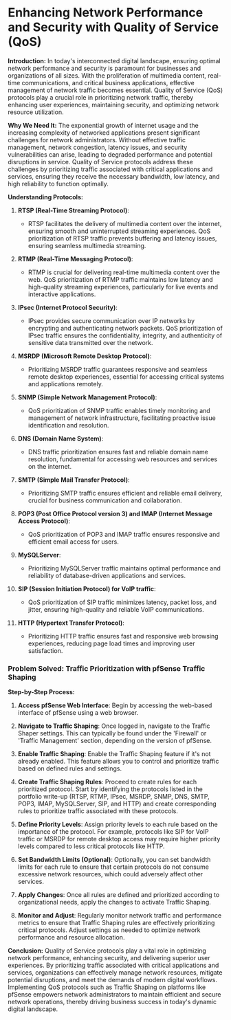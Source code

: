 # Enhancing Network Performance and Security with Quality of Service (QoS)

**Introduction:**
In today's interconnected digital landscape, ensuring optimal network performance and security is paramount for businesses and organizations of all sizes. With the proliferation of multimedia content, real-time communications, and critical business applications, effective management of network traffic becomes essential. Quality of Service (QoS) protocols play a crucial role in prioritizing network traffic, thereby enhancing user experiences, maintaining security, and optimizing network resource utilization.

**Why We Need It:**
The exponential growth of internet usage and the increasing complexity of networked applications present significant challenges for network administrators. Without effective traffic management, network congestion, latency issues, and security vulnerabilities can arise, leading to degraded performance and potential disruptions in service. Quality of Service protocols address these challenges by prioritizing traffic associated with critical applications and services, ensuring they receive the necessary bandwidth, low latency, and high reliability to function optimally.

**Understanding Protocols:**

1. **RTSP (Real-Time Streaming Protocol)**:
   - RTSP facilitates the delivery of multimedia content over the internet, ensuring smooth and uninterrupted streaming experiences. QoS prioritization of RTSP traffic prevents buffering and latency issues, ensuring seamless multimedia streaming.

2. **RTMP (Real-Time Messaging Protocol)**:
   - RTMP is crucial for delivering real-time multimedia content over the web. QoS prioritization of RTMP traffic maintains low latency and high-quality streaming experiences, particularly for live events and interactive applications.

3. **IPsec (Internet Protocol Security)**:
   - IPsec provides secure communication over IP networks by encrypting and authenticating network packets. QoS prioritization of IPsec traffic ensures the confidentiality, integrity, and authenticity of sensitive data transmitted over the network.

4. **MSRDP (Microsoft Remote Desktop Protocol)**:
   - Prioritizing MSRDP traffic guarantees responsive and seamless remote desktop experiences, essential for accessing critical systems and applications remotely.

5. **SNMP (Simple Network Management Protocol)**:
   - QoS prioritization of SNMP traffic enables timely monitoring and management of network infrastructure, facilitating proactive issue identification and resolution.

6. **DNS (Domain Name System)**:
   - DNS traffic prioritization ensures fast and reliable domain name resolution, fundamental for accessing web resources and services on the internet.

7. **SMTP (Simple Mail Transfer Protocol)**:
   - Prioritizing SMTP traffic ensures efficient and reliable email delivery, crucial for business communication and collaboration.

8. **POP3 (Post Office Protocol version 3) and IMAP (Internet Message Access Protocol)**:
   - QoS prioritization of POP3 and IMAP traffic ensures responsive and efficient email access for users.

9. **MySQLServer**:
   - Prioritizing MySQLServer traffic maintains optimal performance and reliability of database-driven applications and services.

10. **SIP (Session Initiation Protocol) for VoIP traffic**:
    - QoS prioritization of SIP traffic minimizes latency, packet loss, and jitter, ensuring high-quality and reliable VoIP communications.

11. **HTTP (Hypertext Transfer Protocol)**:
    - Prioritizing HTTP traffic ensures fast and responsive web browsing experiences, reducing page load times and improving user satisfaction.

### Problem Solved: Traffic Prioritization with pfSense Traffic Shaping

**Step-by-Step Process:**

1. **Access pfSense Web Interface**: Begin by accessing the web-based interface of pfSense using a web browser.

2. **Navigate to Traffic Shaping**: Once logged in, navigate to the Traffic Shaper settings. This can typically be found under the 'Firewall' or 'Traffic Management' section, depending on the version of pfSense.

3. **Enable Traffic Shaping**: Enable the Traffic Shaping feature if it's not already enabled. This feature allows you to control and prioritize traffic based on defined rules and settings.

4. **Create Traffic Shaping Rules**: Proceed to create rules for each prioritized protocol. Start by identifying the protocols listed in the portfolio write-up (RTSP, RTMP, IPsec, MSRDP, SNMP, DNS, SMTP, POP3, IMAP, MySQLServer, SIP, and HTTP) and create corresponding rules to prioritize traffic associated with these protocols.

5. **Define Priority Levels**: Assign priority levels to each rule based on the importance of the protocol. For example, protocols like SIP for VoIP traffic or MSRDP for remote desktop access may require higher priority levels compared to less critical protocols like HTTP.

6. **Set Bandwidth Limits (Optional)**: Optionally, you can set bandwidth limits for each rule to ensure that certain protocols do not consume excessive network resources, which could adversely affect other services.

7. **Apply Changes**: Once all rules are defined and prioritized according to organizational needs, apply the changes to activate Traffic Shaping.

8. **Monitor and Adjust**: Regularly monitor network traffic and performance metrics to ensure that Traffic Shaping rules are effectively prioritizing critical protocols. Adjust settings as needed to optimize network performance and resource allocation.

**Conclusion:**
Quality of Service protocols play a vital role in optimizing network performance, enhancing security, and delivering superior user experiences. By prioritizing traffic associated with critical applications and services, organizations can effectively manage network resources, mitigate potential disruptions, and meet the demands of modern digital workflows. Implementing QoS protocols such as Traffic Shaping on platforms like pfSense empowers network administrators to maintain efficient and secure network operations, thereby driving business success in today's dynamic digital landscape.

